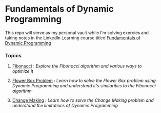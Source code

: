 # Fundamentals of Dynamic Programming

This repo will serve as my personal vault while I'm solving exercies and taking notes in the LinkedIn Learning course titled [Fundamentals of Dynamic Programming](https://www.linkedin.com/learning/fundamentals-of-dynamic-programming/what-is-content-aware-image-resizing?autoAdvance=true&autoSkip=true&autoplay=true&resume=false&u=94878308)

### Topics

1. [Fibonacci](pkg/algorithm/fibonacci/) : 
    *Explore the Fibonacci algorithm and various ways to optimize it*

2. [Flower Box Problem](pkg/algorithm/flowerbox/) :
    *Learn how to solve the Flower Box problem using Dynamic Programming and understand it's similarities to the Fibonacci algorithm*

3. [Change Making](pkg/algorithm/changemaking/) :
    *Learn how to solve the Change Making problem and understand the limitations of Dynamic Programming*
